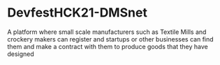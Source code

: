 # DevfestHCK21-DMSnet
A platform where small scale manufacturers such as Textile Mills and crockery makers can register and startups or other businesses can find them and make a contract with them to produce goods that they have designed
